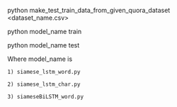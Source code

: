 python make_test_train_data_from_given_quora_dataset <dataset_name.csv>




python model_name train




python model_name test

Where model_name is

	1) siamese_lstm_word.py

	2) siamese_lstm_char.py

	3) siameseBiLSTM_word.py



